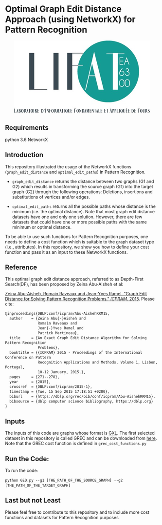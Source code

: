 # Optimal Graph Edit Distance Approach (using NetworkX) for Pattern Recognition

<p align="center"> 
<img src="https://github.com/zeinaabuaisheh/Anytime_Graph_Edit_Distance/blob/master/logo-lifat.jpg">
</p>

## Requirements

python 3.6
NetworkX



## Introduction

This repository illustrated the usage of the NetworkX functions (```graph_edit_distance``` and ```optimal_edit_paths```) in Pattern Recognition. 

- ```graph_edit_distance``` returns the distance between two graphs (G1 and G2) which results in transforming the source graph (G1) into the target graph (G2) through the following operations: Deletions, insertions and substitutions of vertices and/or edges.

- ```optimal_edit_paths``` returns all the possible paths whose distance is the minimum (i.e. the optimal distance). Note that most graph edit distance datasets have one and only one solution. However, there are few datasets that could have one or more possible paths with the same minimum or optimal distance.

To be able to use such functions for Pattern Recognition purposes, one needs to define a cost function which is suitable to the graph dataset type (i.e., attributes). In this repository, we show you how to define your cost function and pass it as an input to these NetworkX functions.


## Reference
This optimal graph edit distance approach, referred to as Depth-First Search(DF), has been proposed by Zeina Abu-Aisheh et al:

[Zeina Abu-Aisheh, Romain Raveaux and Jean-Yves Ramel. "Graph Edit Distance for Solving Pattern Recognition Problems." *ICPRAM.* 2015](http://www.rfai.li.univ-tours.fr/PagesPerso/zabuaisheh/documents/icpram.pdf). Please cite:
 
 
```
@inproceedings{DBLP:conf/icpram/Abu-AishehRRM15,
  author    = {Zeina Abu{-}Aisheh and
               Romain Raveaux and
               Jean{-}Yves Ramel and
               Patrick Martineau},
  title     = {An Exact Graph Edit Distance Algorithm for Solving Pattern Recognition
               Problems},
  booktitle = {{ICPRAM} 2015 - Proceedings of the International Conference on Pattern
               Recognition Applications and Methods, Volume 1, Lisbon, Portugal,
               10-12 January, 2015.},
  pages     = {271--278},
  year      = {2015},
  crossref  = {DBLP:conf/icpram/2015-1},
  timestamp = {Tue, 15 Sep 2015 17:18:51 +0200},
  biburl    = {https://dblp.org/rec/bib/conf/icpram/Abu-AishehRRM15},
  bibsource = {dblp computer science bibliography, https://dblp.org}
}
```

## Inputs

The inputs of this code are graphs whose format is [GXL](http://www.gupro.de/GXL/Introduction/background.html). The first selected dataset in this repository is called GREC and can be downloaded from [here](https://iapr-tc15.greyc.fr/IAM/download-the-iam-graph-database.html). Note that the GREC cost function is defined in ```grec_cost_functions.py```


## Run the Code:

To run the code:

 ``` python GED.py --g1 [THE_PATH_OF_THE_SOURCE_GRAPH] --g2 [THE_PATH_OF_THE_TARGET_GRAPH] ```


## Last but not Least

Please feel free to contribute to this repository and to include more cost functions and datasets for Pattern Recognition purposes



